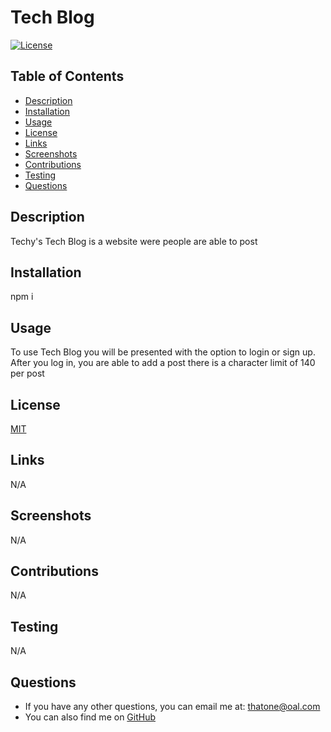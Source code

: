 # Tech Blog

  [![License](https://img.shields.io/badge/License-MIT-blue.svg)](https://opensource.org/licenses/MIT)

  ## Table of Contents
  - [Description](#description)
  - [Installation](#installation)
  - [Usage](#usage)
  - [License](#license)
  - [Links](#link)
  - [Screenshots](#screenshots)
  - [Contributions](#contributions)
  - [Testing](#tests)
  - [Questions](#questions)

  
  ## Description
  <a name= 'description'></a>
  Techy's Tech Blog is a website were people are able to post 

  ## Installation
  <a name= 'installation'></a>
  npm i

  ## Usage
  <a name= 'usage'></a>
  To use Tech Blog you will be presented with the option to login or sign up. After you log in, you are able to add a post there is a character limit of 140 per post

  ## License
  <a name= 'license'></a>
  [MIT](https://mit-license.org/)

  ## Links
  <a name= 'link'></a>
  N/A
  
  ## Screenshots
  <a name='screenshots'></a>
  N/A

  ## Contributions
  <a name= 'contributions'></a>
  N/A

  ## Testing
  <a name= 'tests'></a>
  N/A

  ## Questions
  <a name= 'questions'></a>
  - If you have any other questions, you can email me at: thatone@oal.com
  - You can also find me on [GitHub](https://github.com/CBaldock2)